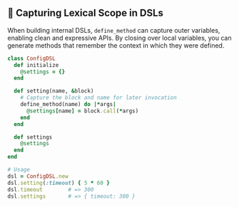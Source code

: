 ## 🧩 Capturing Lexical Scope in DSLs

When building internal DSLs, `define_method` can capture outer variables, enabling clean and expressive APIs. By closing over local variables, you can generate methods that remember the context in which they were defined.

```ruby
class ConfigDSL
  def initialize
    @settings = {}
  end

  def setting(name, &block)
    # Capture the block and name for later invocation
    define_method(name) do |*args|
      @settings[name] = block.call(*args)
    end
  end

  def settings
    @settings
  end
end

# Usage
dsl = ConfigDSL.new
dsl.setting(:timeout) { 5 * 60 }
dsl.timeout        # => 300
dsl.settings       # => { timeout: 300 }
```
